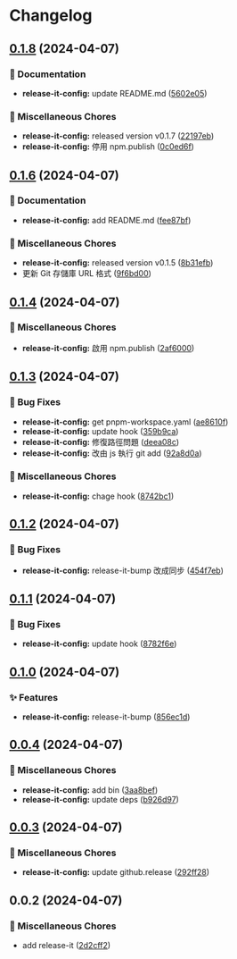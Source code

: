# Changelog

## [0.1.8](https://github.com/jiehousekeeper/official-site/compare/@jiehousekeeper/release-it-config@0.1.6...@jiehousekeeper/release-it-config@0.1.8) (2024-04-07)


### 📝 Documentation

* **release-it-config:** update README.md ([5602e05](https://github.com/jiehousekeeper/official-site/commit/5602e0583ef00b2d69762b4df6c6cd2597d2c63d))


### 🧹 Miscellaneous Chores

* **release-it-config:** released version v0.1.7 ([22197eb](https://github.com/jiehousekeeper/official-site/commit/22197eb3efcbb45503aed40a1f9d4d9b64003d99))
* **release-it-config:** 停用 npm.publish ([0c0ed6f](https://github.com/jiehousekeeper/official-site/commit/0c0ed6f23a432ac022a3e740cc059edefa0db0b7))

## [0.1.6](https://github.com/jiehousekeeper/official-site/compare/@jiehousekeeper/release-it-config@0.1.4...@jiehousekeeper/release-it-config@0.1.6) (2024-04-07)


### 📝 Documentation

* **release-it-config:** add README.md ([fee87bf](https://github.com/jiehousekeeper/official-site/commit/fee87bf8b27fb2b3ba98720f80758e4f14c16b39))


### 🧹 Miscellaneous Chores

* **release-it-config:** released version v0.1.5 ([8b31efb](https://github.com/jiehousekeeper/official-site/commit/8b31efba9586c34a173fa0bc8e3e91f41726ba09))
* 更新 Git 存儲庫 URL 格式 ([9f6bd00](https://github.com/jiehousekeeper/official-site/commit/9f6bd00c23f226b905c7c7a92df7c0ec0a1604a5))

## [0.1.4](https://github.com/jiehousekeeper/official-site/compare/@jiehousekeeper/release-it-config@0.1.3...@jiehousekeeper/release-it-config@0.1.4) (2024-04-07)


### 🧹 Miscellaneous Chores

* **release-it-config:** 啟用 npm.publish ([2af6000](https://github.com/jiehousekeeper/official-site/commit/2af60002b8290de1d489d5ea6e506d65f1c7077e))

## [0.1.3](https://github.com/jiehousekeeper/official-site/compare/@jiehousekeeper/release-it-config@0.1.2...@jiehousekeeper/release-it-config@0.1.3) (2024-04-07)


### 🐛 Bug Fixes

* **release-it-config:** get pnpm-workspace.yaml ([ae8610f](https://github.com/jiehousekeeper/official-site/commit/ae8610feb3b8389f0ace6f146bc4711644b0245b))
* **release-it-config:** update hook ([359b9ca](https://github.com/jiehousekeeper/official-site/commit/359b9ca10cdaba58f7f1889203606594d7271d86))
* **release-it-config:** 修復路徑問題 ([deea08c](https://github.com/jiehousekeeper/official-site/commit/deea08c756ca4b427e5ab7ae24ea9d25a3654507))
* **release-it-config:** 改由 js 執行 git add ([92a8d0a](https://github.com/jiehousekeeper/official-site/commit/92a8d0a0d5fc58018209203931d38f4cfbafc410))


### 🧹 Miscellaneous Chores

* **release-it-config:** chage hook ([8742bc1](https://github.com/jiehousekeeper/official-site/commit/8742bc1e6b62537c75d72468bcfd0b8afa5968f2))

## [0.1.2](https://github.com/jiehousekeeper/official-site/compare/@jiehousekeeper/release-it-config@0.1.1...@jiehousekeeper/release-it-config@0.1.2) (2024-04-07)


### 🐛 Bug Fixes

* **release-it-config:** release-it-bump 改成同步 ([454f7eb](https://github.com/jiehousekeeper/official-site/commit/454f7eb4f66a5e6c7d4c9d528a238d564ed63eba))

## [0.1.1](https://github.com/jiehousekeeper/official-site/compare/@jiehousekeeper/release-it-config@0.1.0...@jiehousekeeper/release-it-config@0.1.1) (2024-04-07)


### 🐛 Bug Fixes

* **release-it-config:** update hook ([8782f6e](https://github.com/jiehousekeeper/official-site/commit/8782f6e0ca73c3134d0a311501413a9c9b7312db))

## [0.1.0](https://github.com/jiehousekeeper/official-site/compare/@jiehousekeeper/release-it-config@0.0.4...@jiehousekeeper/release-it-config@0.1.0) (2024-04-07)


### ✨ Features

* **release-it-config:** release-it-bump ([856ec1d](https://github.com/jiehousekeeper/official-site/commit/856ec1dcba2d5e9827d29edd944597d229d02d81))

## [0.0.4](https://github.com/jiehousekeeper/official-site/compare/@jiehousekeeper/release-it-config@0.0.3...@jiehousekeeper/release-it-config@0.0.4) (2024-04-07)


### 🧹 Miscellaneous Chores

* **release-it-config:** add bin ([3aa8bef](https://github.com/jiehousekeeper/official-site/commit/3aa8bef9fbaab3b6a57fc657883b3f6b915f4eb0))
* **release-it-config:** update deps ([b926d97](https://github.com/jiehousekeeper/official-site/commit/b926d976ff11e77ea72210643e7be8fe9a583bd5))

## [0.0.3](https://github.com/jiehousekeeper/official-site/compare/@jiehousekeeper/release-it-config@0.0.2...@jiehousekeeper/release-it-config@0.0.3) (2024-04-07)


### 🧹 Miscellaneous Chores

* **release-it-config:** update github.release ([292ff28](https://github.com/jiehousekeeper/official-site/commit/292ff28872c2e15bb39ed46c78ab1ea6a676dd4c))

## 0.0.2 (2024-04-07)


### 🧹 Miscellaneous Chores

* add release-it ([2d2cff2](https://github.com/jiehousekeeper/official-site/commit/2d2cff2214a97072de3ec4e6fe863b9321ee5a20))
